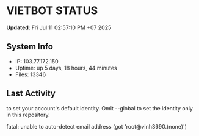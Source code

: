 # VIETBOT STATUS
**Updated**: Fri Jul 11 02:57:10 PM +07 2025

## System Info
- IP: 103.77.172.150
- Uptime: up 5 days, 18 hours, 44 minutes
- Files: 13346

## Last Activity

to set your account's default identity.
Omit --global to set the identity only in this repository.

fatal: unable to auto-detect email address (got 'root@vinh3690.(none)')
